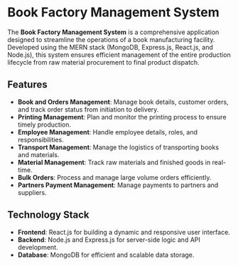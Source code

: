 # Book Factory Management System

The **Book Factory Management System** is a comprehensive application designed to streamline the operations of a book manufacturing facility. Developed using the MERN stack (MongoDB, Express.js, React.js, and Node.js), this system ensures efficient management of the entire production lifecycle from raw material procurement to final product dispatch.

## Features

- **Book and Orders Management**: Manage book details, customer orders, and track order status from initiation to delivery.
- **Printing Management**: Plan and monitor the printing process to ensure timely production.
- **Employee Management**: Handle employee details, roles, and responsibilities.
- **Transport Management**: Manage the logistics of transporting books and materials.
- **Material Management**: Track raw materials and finished goods in real-time.
- **Bulk Orders**: Process and manage large volume orders efficiently.
- **Partners Payment Management**: Manage payments to partners and suppliers.

## Technology Stack

- **Frontend**: React.js for building a dynamic and responsive user interface.
- **Backend**: Node.js and Express.js for server-side logic and API development.
- **Database**: MongoDB for efficient and scalable data storage.
